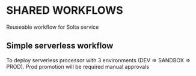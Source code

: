 # SHARED WORKFLOWS

Reuseable workflow for Solta service

## Simple serverless workflow

To deploy serverless processor with 3 environments (DEV => SANDBOX => PROD). Prod promotion will be required manual approvals
